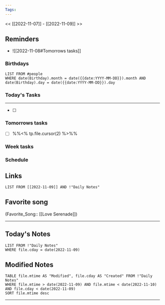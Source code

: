 ```yaml
---
Tags:
---
```

<< [[2022-11-07]] - [[2022-11-09]] >>
## Reminders
- ![[2022-11-08#Tomorrows tasks]]
### Birthdays
```dataview
LIST FROM #people 
WHERE date(Birthday).month = date({{date:YYYY-MM-DD}}).month AND date(Birthday).day = date({{date:YYYY-MM-DD}}).day

```
### Today's Tasks
---
- [ ] 



### Tomorrows tasks
- [ ] %%<% tp.file.cursor(2) %>%%
### Week tasks
### Schedule

## Links
```dataview
LIST FROM [[2022-11-09]] AND !"Daily Notes"
```
## Favorite song
(Favorite_Song:: [[Love Serenade]])
___
## Today's Notes
```dataview
LIST FROM !"Daily Notes"
WHERE file.cday = date(2022-11-09)
```
## Modified Notes
```dataview
TABLE file.mtime AS "Modified", file.cday AS "Created" FROM !"Daily Notes" 
WHERE file.mtime > date(2022-11-09) AND file.mtime < date(2022-11-10) AND file.cday < date(2022-11-09)
SORT file.mtime desc
```
___
